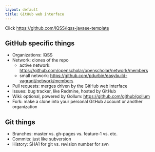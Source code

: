 ```yaml
---
layout: default
title: GitHub web interface
---
```

Click https://github.com/IQSS/iqss-javaee-template

## GitHub specific things

- Organizations: IQSS
- Network: clones of the repo
    - active network: https://github.com/openscholar/openscholar/network/members
    - small network: https://github.com/pdurbin/easybuild-vagrant/network/members
- Pull requests: merges driven by the GitHub web interface
- Issues: bug tracker, like Redmine, hosted by GitHub
- Wiki: optional, powered by Gollum: https://github.com/github/gollum
- Fork: make a clone into your personal GitHub account or another organization

## Git things

- Branches: master vs. gh-pages vs. feature-1 vs. etc.
- Commits: just like subversion
- History: SHA1 for git vs. revision number for svn 
